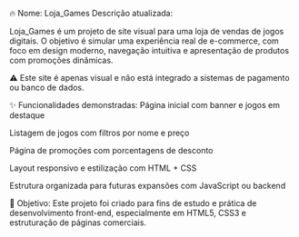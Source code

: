 🔥 Nome: Loja_Games
Descrição atualizada:

Loja_Games é um projeto de site visual para uma loja de vendas de jogos digitais. O objetivo é simular uma experiência real de e-commerce, com foco em design moderno, navegação intuitiva e apresentação de produtos com promoções dinâmicas.

⚠️ Este site é apenas visual e não está integrado a sistemas de pagamento ou banco de dados.

✨ Funcionalidades demonstradas:
Página inicial com banner e jogos em destaque

Listagem de jogos com filtros por nome e preço

Página de promoções com porcentagens de desconto

Layout responsivo e estilização com HTML + CSS

Estrutura organizada para futuras expansões com JavaScript ou backend

🎯 Objetivo:
Este projeto foi criado para fins de estudo e prática de desenvolvimento front-end, especialmente em HTML5, CSS3 e estruturação de páginas comerciais.
